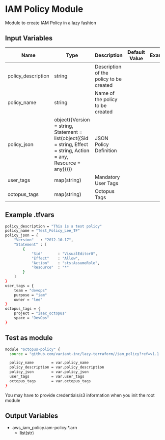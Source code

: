 # IAM Policy Module

Module to create IAM Policy in a lazy fashion

## Input Variables

<!-- markdownlint-disable MD013 MD033 -->
| Name               | Type                                                                                                                      | Description                             | Default Value | Example |
| ------------------ | ------------------------------------------------------------------------------------------------------------------------- | --------------------------------------- | ------------- | ------- |
| policy_description | string                                                                                                                    | Description of the policy to be created |               |         |
| policy_name        | string                                                                                                                    | Name of the policy to be created        |               |         |
| policy_json        | object({Version = string, Statement = list(object({Sid = string, Effect = string, Action = any, Resource = any}))}) | JSON Policy Definition                  |               |         |
| user_tags          | map(string)                                                                                                               | Mandatory User Tags                     |               |         |
| octopus_tags       | map(string)                                                                                                               | Octopus Tags                            |               |         |
<!-- markdownlint-enable MD013 MD033 -->

## Example .tfvars

```bash
policy_description = "This is a test policy"
policy_name = "Test_Policy_Lee_TF"
policy_json = {
    "Version"   : "2012-10-17",
    "Statement" : [
        {
            "Sid"       : "VisualEditor0",
            "Effect"    : "Allow",
            "Action"    : "sts:AssumeRole",
            "Resource"  : "*"
        }
    ]
}
user_tags = {
    team = "devops"
    purpose = "iam"
    owner = "lee"
}
octopus_tags = {
    project = "iaac_octopus"
    space = "DevOps"
}
```

## Test as module

```bash
module "octopus-policy" {
  source = "github.com/variant-inc/lazy-terraform//iam_policy?ref=v1.1.3"

  policy_name        = var.policy_name
  policy_description = var.policy_description
  policy_json        = var.policy_json
  user_tags          = var.user_tags
  octopus_tags       = var.octopus_tags
}
```

You may have to provide credentials/s3 information when you init the root module

## Output Variables

- aws_iam_policy.iam-policy.*.arn
  - list(str)
